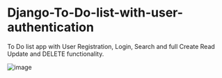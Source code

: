# Django-To-Do-list-with-user-authentication
To Do list app with User Registration, Login, Search and full Create Read Update and DELETE functionality.

![image](https://user-images.githubusercontent.com/112107452/188400033-5e42863b-10d1-4adc-a4ff-13b3b7e9abb9.png)
